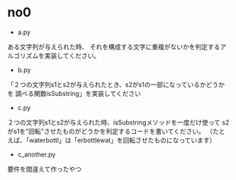 # no0

* a.py

ある文字列が与えられた時、
それを構成する文字に重複がないかを判定するアルゴリズムを実装してください。

* b.py

「２つの文字列s1とs2が与えられたとき、s2がs1の一部になっているかどうかを
調べる関数isSubstring」を実装してください

* c.py

２つの文字列s1とs2が与えられた時、isSubstringメソッドを一度だけ使って
s2がs1を"回転"させたものがどうかを判定するコードを書いてください。
（たとえば、「waterbottl」は「erbottlewat」を回転させたものになっています）

* c_another.py

要件を間違えて作ったやつ
